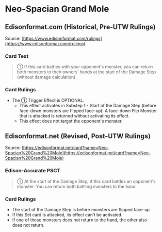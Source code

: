 # Neo-Spacian Grand Mole

## Edisonformat.com (Historical, Pre-UTW Rulings)

Source: [https://www.edisonformat.com/rulings](https://www.edisonformat.com/rulings)

### Card Text

> ① If this card battles with your opponent's monster, you can return both monsters to their owners' hands at the start of the Damage Step (without damage calculation).

### Card Rulings

*   The ① Trigger Effect is OPTIONAL.
    *   This effect activates in Substep 1 - Start of the Damage Step (before face-down monsters are flipped face-up). A face-down Flip Monster that is attacked is returned without activating its effect.
    *   This effect does not target the opponent's monster.

## Edisonformat.net (Revised, Post-UTW Rulings)

Source: [https://edisonformat.net/card?name=Neo-Spacian%20Grand%20Mole](https://edisonformat.net/card?name=Neo-Spacian%20Grand%20Mole)

### Edison-Accurate PSCT

> ① At the start of the Damage Step, if this card battles an opponent's monster: You can return both battling monsters to the hand.

### Card Rulings

*   The start of the Damage Step is before monsters are flipped face-up.
*   If this Set card is attacked, its effect can't be activated.
*   If one of those monsters does not return to the hand, the other also does not return.
            